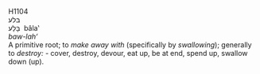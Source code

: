 <body>
  <p>H1104<br>  בּלע  <br> בָּלַע  ‎  bâla‛  <br><i>baw-lah‘ </i><br>A primitive root; to <i>make</i> <i>away</i> <i>with</i> (specifically by <i>swallowing</i>); generally to <i>destroy: - </i>cover, destroy, devour, eat up, be at end, spend up, swallow down (up).<br></p>
 </body>